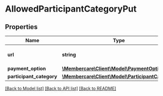 # AllowedParticipantCategoryPut

## Properties
Name | Type | Description | Notes
------------ | ------------- | ------------- | -------------
**url** | **string** | The link to the current resource | [optional] 
**payment_option** | [**\Membercare\Client\Model\PaymentOption**](PaymentOption.md) |  | [optional] 
**participant_category** | [**\Membercare\Client\Model\ParticipantCategory**](ParticipantCategory.md) |  | [optional] 

[[Back to Model list]](../../README.md#documentation-for-models) [[Back to API list]](../../README.md#documentation-for-api-endpoints) [[Back to README]](../../README.md)

